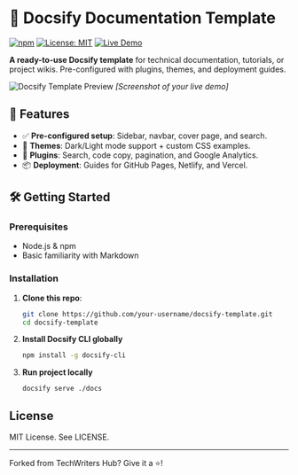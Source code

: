 # 📖 Docsify Documentation Template  

[![npm](https://img.shields.io/npm/v/docsify)](https://www.npmjs.com/package/docsify)
[![License: MIT](https://img.shields.io/badge/License-MIT-blue.svg)](LICENSE)
[![Live Demo](https://img.shields.io/badge/Demo-Live%20Site-green)](https://your-demo-url.com)

**A ready-to-use Docsify template** for technical documentation, tutorials, or project wikis. Pre-configured with plugins, themes, and deployment guides.  

![Docsify Template Preview](docs/images/preview.png) *[Screenshot of your live demo]*

## 🚀 Features  
- ✅ **Pre-configured setup**: Sidebar, navbar, cover page, and search.  
- 🎨 **Themes**: Dark/Light mode support + custom CSS examples.  
- 🔌 **Plugins**: Search, code copy, pagination, and Google Analytics.  
- 📦 **Deployment**: Guides for GitHub Pages, Netlify, and Vercel.  

## 🛠️ Getting Started  

### Prerequisites  
- Node.js & npm  
- Basic familiarity with Markdown  

### Installation  
1. **Clone this repo**:  
   ```bash
   git clone https://github.com/your-username/docsify-template.git
   cd docsify-template
   ```

2. **Install Docsify CLI globally**

    ```bash
    npm install -g docsify-cli
    ```


3. **Run project locally**

    ```
    docsify serve ./docs   
    ```


## License

MIT License. See LICENSE.

---
Forked from TechWriters Hub? Give it a ⭐!